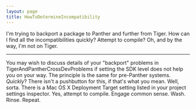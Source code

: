 ```yaml
---
layout: page
title: HowToDetermineIncompatibility
---
```


I'm trying to backport a package to Panther and further from Tiger. How can I find all the incompatibilities quickly? Attempt to compile? Oh, and by the way, I'm not on Tiger.

----

You may wish to discuss details of your "backport" problems in TigerAndPantherCrossDevProblems if setting the SDK level does not help you on your way. The principle is the same for pre-Panther systems. *Quickly*? There isn't a pushbutton for this, if that's what you mean. Well, sorta. There is a Mac OS X Deployment Target setting listed in your project settings inspector. Yes, attempt to compile. Engage common sense. Wash. Rinse. Repeat.

